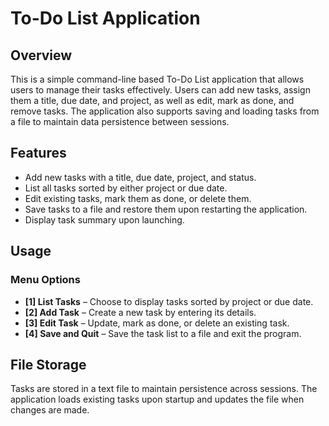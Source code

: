 # To-Do List Application

## Overview
This is a simple command-line based To-Do List application that allows users to manage their tasks effectively. Users can add new tasks, assign them a title, due date, and project, as well as edit, mark as done, and remove tasks. The application also supports saving and loading tasks from a file to maintain data persistence between sessions.

## Features
- Add new tasks with a title, due date, project, and status.
- List all tasks sorted by either project or due date.
- Edit existing tasks, mark them as done, or delete them.
- Save tasks to a file and restore them upon restarting the application.
- Display task summary upon launching.


## Usage
### Menu Options
- **[1] List Tasks** – Choose to display tasks sorted by project or due date.
- **[2] Add Task** – Create a new task by entering its details.
- **[3] Edit Task** – Update, mark as done, or delete an existing task.
- **[4] Save and Quit** – Save the task list to a file and exit the program.



## File Storage
Tasks are stored in a text file to maintain persistence across sessions. The application loads existing tasks upon startup and updates the file when changes are made.



